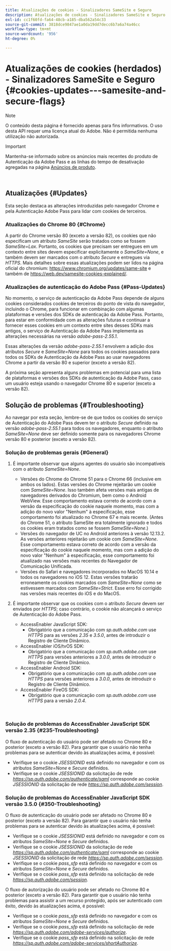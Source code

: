 ```yaml
---
title: Atualizações de cookies - Sinalizadores SameSite e Seguro
description: Atualizações de cookies - Sinalizadores SameSite e Seguro
exl-id: cc1f60fd-fa64-48cb-a185-dba562a54c33
source-git-commit: 3818dce9847ae1a0da19dd7decc6b7a6a74a46cc
workflow-type: tm+mt
source-wordcount: '956'
ht-degree: 0%

---
```


# Atualizações de cookies (herdados) - Sinalizadores SameSite e Seguro {#cookies-updates---samesite-and-secure-flags}

>[!NOTE]
>
>O conteúdo desta página é fornecido apenas para fins informativos. O uso desta API requer uma licença atual do Adobe. Não é permitida nenhuma utilização não autorizada.

>[!IMPORTANT]
>
> Mantenha-se informado sobre os anúncios mais recentes do produto de Autenticação da Adobe Pass e as linhas do tempo de desativação agregadas na página [Anúncios de produto](/help/authentication/product-announcements.md).

</br>


## Atualizações {#Updates}

Esta seção destaca as alterações introduzidas pelo navegador Chrome e pela Autenticação Adobe Pass para lidar com cookies de terceiros.



### Atualizações do Chrome 80 {#Chrome}

A partir do Chrome versão 80 (exceto a versão 82), os cookies que não especificam um atributo *SameSite* serão tratados como se fossem *SameSite=Lax*. Portanto, os cookies que precisam ser entregues em um contexto entre sites devem especificar explicitamente o *SameSite=None*, e também devem ser marcados com o atributo *Secure* e entregues via *HTTPS*. Mais detalhes sobre essas atualizações podem ser lidos na página oficial do chromium: <https://www.chromium.org/updates/same-site> e também de <https://web.dev/samesite-cookies-explained/>.


### Atualizações de autenticação do Adobe Pass {#Pass-Updates}

No momento, o serviço de autenticação da Adobe Pass depende de alguns cookies considerados cookies de terceiros do ponto de vista do navegador, incluindo o Chrome, para funcionar em combinação com algumas plataformas e versões dos SDKs de autenticação da Adobe Pass. Portanto, para estar em conformidade com as alterações futuras e continuar a fornecer esses cookies em um contexto entre sites desses SDKs mais antigos, o serviço de Autenticação da Adobe Pass implementa as alterações necessárias na versão *adobe-pass-2.55.1*.

Essas alterações da versão *adobe-pass-2.55.1* envolvem a adição dos atributos *Secure* e *SameSite=None* para todos os cookies passados para todos os SDKs de Autenticação da Adobe Pass ao usar navegadores Chrome a partir da versão 80 e superior (exceto a versão 82).

A próxima seção apresenta alguns problemas em potencial para uma lista de plataformas e versões dos SDKs de autenticação da Adobe Pass, caso um usuário esteja usando o navegador Chrome 80 e superior (exceto a versão 82).

## Solução de problemas {#Troubleshooting}

Ao navegar por esta seção, lembre-se de que todos os cookies do serviço de Autenticação do Adobe Pass devem ter o atributo *Secure* definido na versão *adobe-pass-2.55.1* para todos os navegadores, enquanto o atributo *SameSite=None* deve ser definido somente para os navegadores Chrome versão 80 e posterior (exceto a versão 82).


### Solução de problemas gerais {#General}

1. É importante observar que alguns agentes do usuário são incompatíveis com o atributo *SameSite=None*.

   - Versões do Chrome do Chrome 51 para o Chrome 66 (inclusive em ambos os lados). Estas versões do Chrome rejeitarão um cookie com *SameSite=None*. Isso também afeta versões mais antigas de navegadores derivados do Chromium, bem como o Android WebView. Esse comportamento estava correto de acordo com a versão da especificação do cookie naquele momento, mas com a adição do novo valor &quot;Nenhum&quot; à especificação, esse comportamento foi atualizado no Chrome 67 e mais recente. (Antes do Chrome 51, o atributo SameSite era totalmente ignorado e todos os cookies eram tratados como se fossem *SameSite=None*.)
   - Versões do navegador de UC no Android anteriores à versão 12.13.2. As versões anteriores rejeitarão um cookie com *SameSite=None*. Esse comportamento estava correto de acordo com a versão da especificação do cookie naquele momento, mas com a adição do novo valor &quot;Nenhum&quot; à especificação, esse comportamento foi atualizado nas versões mais recentes do Navegador de Comunicação Unificada.
   - Versões do Safari e navegadores incorporados no MacOS 10.14 e todos os navegadores no iOS 12. Estas versões tratarão erroneamente os cookies marcados com *SameSite=None* como se estivessem marcados com *SameSite=Strict*. Esse erro foi corrigido nas versões mais recentes do iOS e do MacOS.


1. É importante observar que os cookies com o atributo *Secure* devem ser enviados por *HTTPS*; caso contrário, o cookie não alcançará o serviço de Autenticação do Adobe Pass.

   - AccessEnabler JavaScript SDK:
      - Obrigatório que a comunicação com *sp.auth.adobe.com* use *HTTPS* para as versões *2.35* e *3.5.0*, antes de introduzir o Registro de Cliente Dinâmico.
   - AccessEnabler iOS/tvOS SDK:
      - Obrigatório que a comunicação com *sp.auth.adobe.com* use *HTTPS* para versões anteriores a *3.0.0*, antes de introduzir o Registro de Cliente Dinâmico.
   - AccessEnabler Android SDK:
      - Obrigatório que a comunicação com *sp.auth.adobe.com* use *HTTPS* para versões anteriores a *3.0.0*, antes de introduzir o Registro de Cliente Dinâmico.
   - AccessEnabler FireOS SDK:
      - Obrigatório que a comunicação com *sp.auth.adobe.com* use *HTTPS* para a versão *2.0.4*.

</br>

### Solução de problemas do AccessEnabler JavaScript SDK versão 2.35 {#235-Troubleshooting}

O fluxo de autenticação do usuário pode ser afetado no Chrome 80 e posterior (exceto a versão 82). Para garantir que o usuário não tenha problemas para se autenticar devido às atualizações acima, é possível:

- Verifique se o cookie *JSESSIONID* está definido no navegador e com os atributos *SameSite=None* e *Secure* definidos.
- Verifique se o cookie *JSESSIONID* da solicitação de rede *https://sp.auth.adobe.com/authenticate/saml* corresponde ao cookie *JSESSIONID* da solicitação de rede *https://sp.auth.adobe.com/session*.


### Solução de problemas do AccessEnabler JavaScript SDK versão 3.5.0 {#350-Troubleshooting}

O fluxo de autenticação do usuário pode ser afetado no Chrome 80 e posterior (exceto a versão 82). Para garantir que o usuário não tenha problemas para se autenticar devido às atualizações acima, é possível:

- Verifique se o cookie *JSESSIONID* está definido no navegador e com os atributos *SameSite=None* e *Secure* definidos.
- Verifique se o cookie *JSESSIONID* da solicitação de rede *https://sp.auth.adobe.com/authenticate/saml* corresponde ao cookie *JSESSIONID* da solicitação de rede *https://sp.auth.adobe.com/session*.
- Verifique se o cookie *pass\_sfp* está definido no navegador e com os atributos *SameSite=None* e *Secure* definidos.
- Verifique se o cookie *pass\_sfp* está definido na solicitação de rede *https://sp.auth.adobe.com/session*.


O fluxo de autorização do usuário pode ser afetado no Chrome 80 e posterior (exceto a versão 82). Para garantir que o usuário não tenha problemas para assistir a um recurso protegido, após ser autenticado com êxito, devido às atualizações acima, é possível:

- Verifique se o cookie *pass\_sfp* está definido no navegador e com os atributos *SameSite=None* e *Secure* definidos.
- Verifique se o cookie *pass\_sfp* está definido na solicitação de rede *https://sp.auth.adobe.com/adobe-services/authorize*.
- Verifique se o cookie *pass\_sfp* está definido na solicitação de rede *https://sp.auth.adobe.com/adobe-services/shortAuthorize*.
